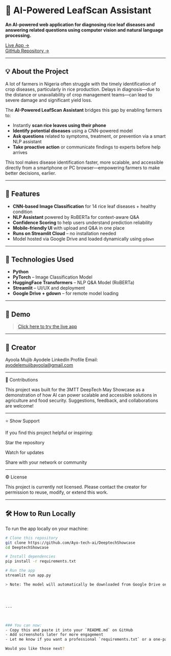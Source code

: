 # 🌾 AI-Powered LeafScan Assistant

**An AI-powered web application for diagnosing rice leaf diseases and answering related questions using computer vision and natural language processing.**

[Live App →](https://smartagric4ai.streamlit.app)  
[GitHub Repository →](https://github.com/Ayo-tech-ai/DeeptechShowcase)

---

## 💡 About the Project

A lot of farmers in Nigeria often struggle with the timely identification of crop diseases, particularly in rice production. Delays in diagnosis—due to the distance or unavailability of crop management teams—can lead to severe damage and significant yield loss.

The **AI-Powered LeafScan Assistant** bridges this gap by enabling farmers to:

- Instantly **scan rice leaves using their phone**
- **Identify potential diseases** using a CNN-powered model
- **Ask questions** related to symptoms, treatment, or prevention via a smart NLP assistant
- **Take proactive action** or communicate findings to experts before help arrives

This tool makes disease identification faster, more scalable, and accessible directly from a smartphone or PC browser—empowering farmers to make better decisions, earlier.

---

## 🚀 Features

- **CNN-based Image Classification** for 14 rice leaf diseases + healthy condition
- **NLP Assistant** powered by RoBERTa for context-aware Q&A
- **Confidence Scoring** to help users understand prediction reliability
- **Mobile-friendly UI** with upload and Q&A in one place
- **Runs on Streamlit Cloud** – no installation needed
- Model hosted via Google Drive and loaded dynamically using `gdown`

---

## 🧠 Technologies Used

- **Python**
- **PyTorch** – Image Classification Model
- **HuggingFace Transformers** – NLP Q&A Model (RoBERTa)
- **Streamlit** – UI/UX and deployment
- **Google Drive + gdown** – for remote model loading

---

## 🔗 Demo

> [Click here to try the live app](https://smartagric4ai.streamlit.app)

---

## 👤 Creator


Ayoola Mujib Ayodele
LinkedIn Profile
Email: ayodelemujibayoola@gmail.com


---

🤝 Contributions

This project was built for the 3MTT DeepTech May Showcase as a demonstration of how AI can power scalable and accessible solutions in agriculture and food security.
Suggestions, feedback, and collaborations are welcome!


---

⭐ Show Support

If you find this project helpful or inspiring:

Star the repository

Watch for updates

Share with your network or community



---

© License

This project is currently not licensed.
Please contact the creator for permission to reuse, modify, or extend this work.

---


## 🛠 How to Run Locally

To run the app locally on your machine:

```bash
# Clone this repository
git clone https://github.com/Ayo-tech-ai/DeeptechShowcase
cd DeeptechShowcase

# Install dependencies
pip install -r requirements.txt

# Run the app
streamlit run app.py

> Note: The model will automatically be downloaded from Google Drive on first run.




---



### You can now:
- Copy this and paste it into your `README.md` on GitHub
- Add screenshots later for more engagement
- Let me know if you want a professional `requirements.txt` or a one-page pitch for the showcase

Would you like those next?

